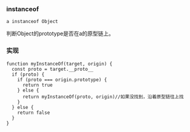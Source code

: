 ### instanceof

```
a instanceof Object
```

判断Object的prototype是否在a的原型链上。

### 实现

```
function myInstanceOf(target, origin) {
  const proto = target.__proto__
  if (proto) {
    if (proto === origin.prototype) {
      return true
    } else {
      return myInstanceOf(proto, origin)//如果没找到，沿着原型链往上找
    }
  } else {
    return false
  }
}
```